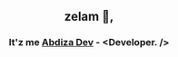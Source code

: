 <h2 align="center">zelam 👋,</h2> 
<h3 align="center">It'z me <a href="https://abdiza.tech">Abdiza Dev</a> - &lt;Developer. /&gt;</h3>
<h3 href="https://komarev.com/ghpvc/?username=abdisaDev&abbreviated=true"></h3>
